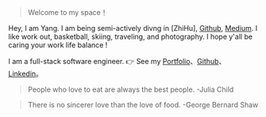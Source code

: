 > Welcome to my space！

Hey, I am Yang. I am being semi-actively divng in [ZhiHu], [Github](http://github.com/rapsoulhaonan), [Medium](https://medium.com/@rapsoulhaonan). I like work out, basketball, skiing, traveling, and photography. I hope y'all be caring your work life balance !

I am a full-stack software engineer.
👉 See my [Portfolio](/portfolio)、[Github](http://github.com/rapsoulhaonan)、[Linkedin](https://www.linkedin.com/in/haonan-yang-1a908056/)。 

> People who love to eat are always the best people. -Julia Child

> There is no sincerer love than the love of food. -George Bernard Shaw
